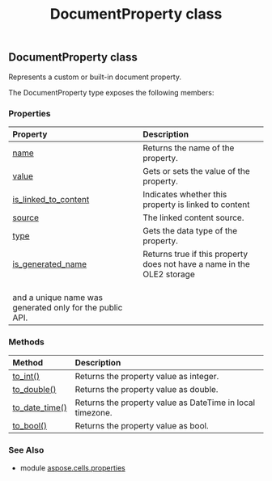 ﻿---
title: DocumentProperty class
second_title: Aspose.Cells for Python via .NET API References
description: 
type: docs
weight: 70
url: /aspose.cells.properties/documentproperty/
is_root: false
---

## DocumentProperty class

Represents a custom or built-in document property.



The DocumentProperty type exposes the following members:

### Properties
| Property | Description |
| :- | :- |
| [name](/cells/python-net/aspose.cells.properties/documentproperty/name) | Returns the name of the property. |
| [value](/cells/python-net/aspose.cells.properties/documentproperty/value) | Gets or sets the value of the property. |
| [is_linked_to_content](/cells/python-net/aspose.cells.properties/documentproperty/is_linked_to_content) | Indicates whether this property is linked to content |
| [source](/cells/python-net/aspose.cells.properties/documentproperty/source) | The linked content source. |
| [type](/cells/python-net/aspose.cells.properties/documentproperty/type) | Gets the data type of the property. |
| [is_generated_name](/cells/python-net/aspose.cells.properties/documentproperty/is_generated_name) | Returns true if this property does not have a name in the OLE2 storage<br/>and a unique name was generated only for the public API. |


### Methods
| Method | Description |
| :- | :- |
| [to_int()](/cells/python-net/aspose.cells.properties/documentproperty/to_int/#) | Returns the property value as integer. |
| [to_double()](/cells/python-net/aspose.cells.properties/documentproperty/to_double/#) | Returns the property value as double. |
| [to_date_time()](/cells/python-net/aspose.cells.properties/documentproperty/to_date_time/#) | Returns the property value as DateTime in local timezone. |
| [to_bool()](/cells/python-net/aspose.cells.properties/documentproperty/to_bool/#) | Returns the property value as bool. |



### See Also
* module [aspose.cells.properties](..)

